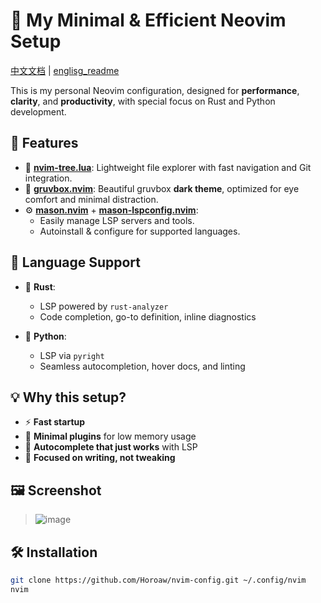 # 🌙 My Minimal & Efficient Neovim Setup

[中文文档](https://github.com/Horoaw/nvim-config/blob/main/chinese_README.md) | [englisg_readme](https://github.com/Horoaw/nvim-config/blob/main/README.md)


This is my personal Neovim configuration, designed for **performance**, **clarity**, and **productivity**, with special focus on Rust and Python development.

## 🔧 Features

- 📁 **[nvim-tree.lua](https://github.com/nvim-tree/nvim-tree.lua)**: Lightweight file explorer with fast navigation and Git integration.
- 🎨 **[gruvbox.nvim](https://github.com/ellisonleao/gruvbox.nvim)**: Beautiful gruvbox **dark theme**, optimized for eye comfort and minimal distraction.
- ⚙️ **[mason.nvim](https://github.com/williamboman/mason.nvim)** + **[mason-lspconfig.nvim](https://github.com/williamboman/mason-lspconfig.nvim)**:
  - Easily manage LSP servers and tools.
  - Autoinstall & configure for supported languages.

## 🚀 Language Support

- 🦀 **Rust**:
  - LSP powered by `rust-analyzer`
  - Code completion, go-to definition, inline diagnostics

- 🐍 **Python**:
  - LSP via `pyright`
  - Seamless autocompletion, hover docs, and linting

## 💡 Why this setup?

- ⚡ **Fast startup**
- 🧠 **Minimal plugins** for low memory usage
- 💬 **Autocomplete that just works** with LSP
- 🎯 **Focused on writing, not tweaking**

## 🖼️ Screenshot

> ![image](https://github.com/user-attachments/assets/b6ba34cd-f005-42c3-a4fb-d65fc0b03637)


## 🛠️ Installation

```bash
git clone https://github.com/Horoaw/nvim-config.git ~/.config/nvim
nvim
